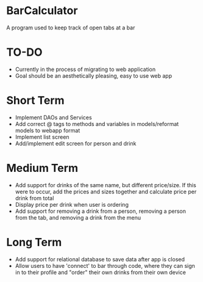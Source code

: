 # BarCalculator
A program used to keep track of open tabs at a bar

# TO-DO
- Currently in the process of migrating to web application
- Goal should be an aesthetically pleasing, easy to use web app

# Short Term
- Implement DAOs and Services
- Add correct @ tags to methods and variables in models/reformat models to webapp format
- Implement list screen
- Add/implement edit screen for person and drink

# Medium Term
- Add support for drinks of the same name, but different price/size. If this were to occur, add the prices and sizes together and calculate price per drink from total
- Display price per drink when user is ordering
- Add support for removing a drink from a person, removing a person from the tab, and removing a drink from the menu

# Long Term
- Add support for relational database to save data after app is closed 
- Allow users to have 'connect' to bar through code, where they can sign in to their profile and "order" their own drinks from their own device
